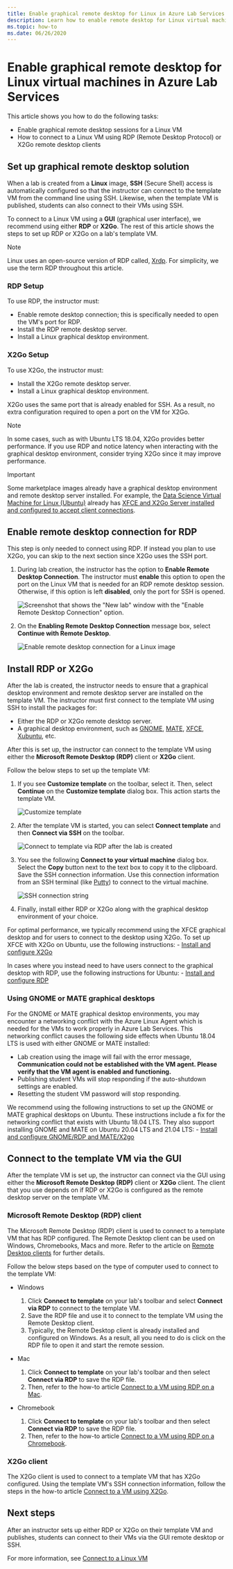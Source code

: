```yaml
---
title: Enable graphical remote desktop for Linux in Azure Lab Services | Microsoft Docs
description: Learn how to enable remote desktop for Linux virtual machines in a lab in Azure Lab Services.  
ms.topic: how-to
ms.date: 06/26/2020
---
```


# Enable graphical remote desktop for Linux virtual machines in Azure Lab Services

This article shows you how to do the following tasks:

- Enable graphical remote desktop sessions for a Linux VM
- How to connect to a Linux VM using RDP (Remote Desktop Protocol) or X2Go remote desktop clients

## Set up graphical remote desktop solution

When a lab is created from a **Linux** image, **SSH** (Secure Shell) access is automatically configured so that the instructor can connect to the template VM from the command line using SSH.  Likewise, when the template VM is published, students can also connect to their VMs using SSH.

To connect to a Linux VM using a **GUI** (graphical user interface), we recommend using either **RDP** or **X2Go**.  The rest of this article shows the steps to set up RDP or X2Go on a lab's template VM.

> [!NOTE]
> Linux uses an open-source version of RDP called, [Xrdp](https://en.wikipedia.org/wiki/Xrdp).  For simplicity, we use the term RDP throughout this article.

### RDP Setup

To use RDP, the instructor must:

- Enable remote desktop connection; this is specifically needed to open the VM's port for RDP.
- Install the RDP remote desktop server.
- Install a Linux graphical desktop environment.

### X2Go Setup

To use X2Go, the instructor must:

- Install the X2Go remote desktop server.
- Install a Linux graphical desktop environment.

X2Go uses the same port that is already enabled for SSH.  As a result, no extra configuration required to open a port on the VM for X2Go.

> [!NOTE]
> In some cases, such as with Ubuntu LTS 18.04, X2Go provides better performance.  If you use RDP and notice latency when interacting with the graphical desktop environment, consider trying X2Go since it may improve performance.

> [!IMPORTANT]
> Some marketplace images already have a graphical desktop environment and remote desktop server installed.  For example, the [Data Science Virtual Machine for Linux (Ubuntu)](https://azuremarketplace.microsoft.com/marketplace/apps/microsoft-dsvm.ubuntu-1804) already has [XFCE and X2Go Server installed and configured to accept client connections](../machine-learning/data-science-virtual-machine/dsvm-ubuntu-intro.md#x2go).

## Enable remote desktop connection for RDP

This step is only needed to connect using RDP.  If instead you plan to use X2Go, you can skip to the next section since X2Go uses the SSH port.

1. During lab creation, the instructor has the option to **Enable Remote Desktop Connection**.  The instructor must **enable** this option to open the port on the Linux VM that is needed for an RDP remote desktop session.  Otherwise, if this option is left **disabled**, only the port for SSH is opened.
  
    ![Screenshot that shows the "New lab" window with the "Enable Remote Desktop Connection" option.](./media/how-to-enable-remote-desktop-linux/enable-rdp-option.png)

2. On the **Enabling Remote Desktop Connection** message box, select **Continue with Remote Desktop**. 

    ![Enable remote desktop connection for a Linux image](./media/how-to-enable-remote-desktop-linux/enabling-remote-desktop-connection-dialog.png)

## Install RDP or X2Go

After the lab is created, the instructor needs to ensure that a graphical desktop environment and remote desktop server are installed on the template VM.  The instructor must first connect to the template VM using SSH to install the packages for:

- Either the RDP or X2Go remote desktop server.
- A graphical desktop environment, such as [GNOME](https://www.gnome.org/), [MATE](https://mate-desktop.org/), [XFCE](https://www.xfce.org/), [Xubuntu](https://xubuntu.org/), etc.

After this is set up, the instructor can connect to the template VM using either the **Microsoft Remote Desktop (RDP)** client or **X2Go** client.

Follow the below steps to set up the template VM:

1. If you see **Customize template** on the toolbar, select it. Then, select **Continue** on the **Customize template** dialog box. This action starts the template VM.  

    ![Customize template](./media/how-to-enable-remote-desktop-linux/customize-template.png)
1. After the template VM is started, you can select **Connect template** and then **Connect via SSH** on the toolbar. 

    ![Connect to template via RDP after the lab is created](./media/how-to-enable-remote-desktop-linux/rdp-after-lab-creation.png) 
1. You see the following **Connect to your virtual machine** dialog box. Select the **Copy** button next to the text box to copy it to the clipboard. Save the SSH connection information. Use this connection information from an SSH terminal (like [Putty](https://www.putty.org/)) to connect to the virtual machine.
 
    ![SSH connection string](./media/how-to-enable-remote-desktop-linux/ssh-connection-string.png)

1. Finally, install either RDP or X2Go along with the graphical desktop environment of your choice.

  For optimal performance, we typically recommend using the XFCE graphical desktop and for users to connect to the desktop using X2Go.  To set up XFCE with X2Go on Ubuntu, use the following instructions:
    - [Install and configure X2Go](https://aka.ms/azlabs/scripts/LinuxDesktop-Xfce)

  In cases where you instead need to have users connect to the graphical desktop with RDP, use the following instructions for Ubuntu:
    - [Install and configure RDP](../virtual-machines/linux/use-remote-desktop.md)

### Using GNOME or MATE graphical desktops

For the GNOME or MATE graphical desktop environments, you may encounter a networking conflict with the Azure Linux Agent which is needed for the VMs to work properly in Azure Lab Services.  This networking conflict causes the following side effects when Ubuntu 18.04 LTS is used with either GNOME or MATE installed:

- Lab creation using the image will fail with the error message, **Communication could not be established with the VM agent.  Please verify that the VM agent is enabled and functioning.**  
- Publishing student VMs will stop responding if the auto-shutdown settings are enabled.
- Resetting the student VM password will stop responding.

We recommend using the following instructions to set up the GNOME or MATE graphical desktops on Ubuntu.  These instructions include a fix for the networking conflict that exists with Ubuntu 18.04 LTS.  They also support installing GNOME and MATE on Ubuntu 20.04 LTS and 21.04 LTS:
    - [Install and configure GNOME/RDP and MATE/X2go](https://aka.ms/azlabs/scripts/LinuxDesktop-GnomeMate)

## Connect to the template VM via the GUI

After the template VM is set up, the instructor can connect via the GUI using either the **Microsoft Remote Desktop (RDP)** client or **X2Go** client.  The client that you use depends on if RDP or X2Go is configured as the remote desktop server on the template VM.  

### Microsoft Remote Desktop (RDP) client

The Microsoft Remote Desktop (RDP) client is used to connect to a template VM that has RDP configured.  The Remote Desktop client can be used on Windows, Chromebooks, Macs and more.  Refer to the article on [Remote Desktop clients](/windows-server/remote/remote-desktop-services/clients/remote-desktop-clients) for further details.

Follow the below steps based on the type of computer used to connect to the template VM:

- Windows
  1. Click **Connect to template** on your lab's toolbar and select **Connect via RDP** to connect to the template VM. 
  1. Save the RDP file and use it to connect to the template VM using the Remote Desktop client. 
  1. Typically, the Remote Desktop client is already installed and configured on Windows.  As a result, all you need to do is click on the RDP file to open it and start the remote session.

- Mac
  1. Click **Connect to template** on your lab's toolbar and then select **Connect via RDP** to save the RDP file.  
  1. Then, refer to the how-to article [Connect to a VM using RDP on a Mac](connect-virtual-machine-mac-remote-desktop.md).

- Chromebook
  1. Click **Connect to template** on your lab's toolbar and then select **Connect via RDP** to save the RDP file.  
  1. Then, refer to the how-to article [Connect to a VM using RDP on a Chromebook](connect-virtual-machine-chromebook-remote-desktop.md).

### X2Go client

The X2Go client is used to connect to a template VM that has X2Go configured.  Using the template VM's SSH connection information, follow the steps in the how-to article [Connect to a VM using X2Go](how-to-use-remote-desktop-linux-student.md#connect-to-the-student-vm-using-x2go).

## Next steps

After an instructor sets up either RDP or X2Go on their template VM and publishes, students can connect to their VMs via the GUI remote desktop or SSH.

For more information, see [Connect to a Linux VM](how-to-use-remote-desktop-linux-student.md)
